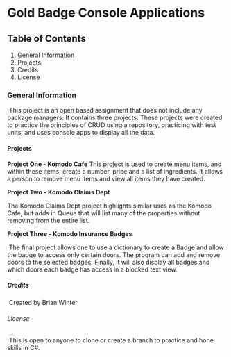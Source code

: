 # Gold Badge Console Applications

## Table of Contents

1. General Information
2. Projects 
3. Credits
4. License



### General Information 

​	This project is an open based assignment that does not include any package managers. It contains three projects. These projects were created to practice the principles of CRUD using a repository, practicing with test units, and uses console apps to display all the data. 

#### Projects

**Project One - Komodo Cafe**
This project is used to  create menu items, and within these items, create a number, price and a list of ingredients. It allows a person to remove menu items and view all items they have created. 

**Project Two - Komodo Claims Dept**

​The Komodo Claims Dept project highlights similar uses as the Komodo Cafe, but adds in Queue that will list many of the properties without removing from the entire list.

**Project Three - Komodo Insurance Badges**

​		The final project allows one to use a dictionary to create a Badge and allow the badge to access only certain doors. The program can add and remove doors to the selected badges. Finally, it will also display all badges and which doors each badge has access in a blocked text view. 

##### Credits 

​	Created by Brian Winter 

###### License

​	This is open to anyone to clone or create a branch to practice and hone skills in C#. 



